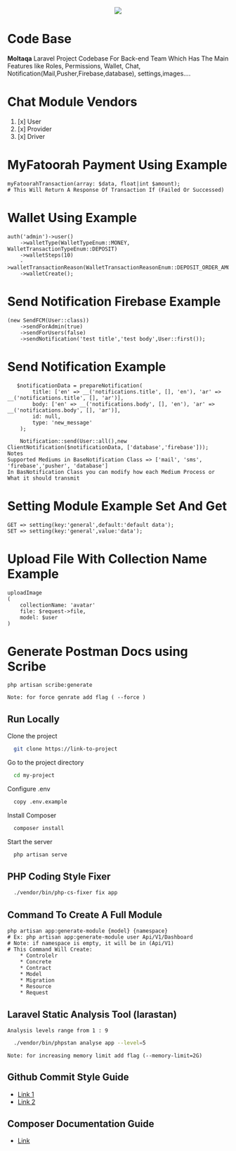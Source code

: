 <p align="center"><a href="https://www.linkedin.com/company/moltaqa/"
target="_blank">
<img src="https://scontent.fcai19-3.fna.fbcdn.net/v/t39.30808-6/295064610_450347597101663_8667352545573167439_n.jpg?_nc_cat=105&ccb=1-7&_nc_sid=a2f6c7&_nc_ohc=DclAfTKddr8AX_aagC5&_nc_ht=scontent.fcai19-3.fna&oh=00_AfCbqd6tDgsqs2y4grNdlX7vtIpczLSbqdQFB3aUqrkCSQ&oe=652594FA"></a></p>



# Code Base

**Moltaqa** Laravel Project Codebase For Back-end Team
Which Has The Main Features like
Roles, Permissions, Wallet, Chat, Notification(Mail,Pusher,Firebase,database), settings,images....

# Chat Module Vendors
1. [x] User
2. [x] Provider
3. [x] Driver

# MyFatoorah Payment Using Example

    myFatoorahTransaction(array: $data, float|int $amount);
    # This Will Return A Response Of Transaction If (Failed Or Successed)

# Wallet Using Example

    auth('admin')->user()
        ->walletType(WalletTypeEnum::MONEY, WalletTransactionTypeEnum::DEPOSIT)
        ->walletSteps(10)
        ->walletTransactionReason(WalletTransactionReasonEnum::DEPOSIT_ORDER_AMOUNT)
        ->walletCreate();

# Send Notification Firebase Example

    (new SendFCM(User::class))
        ->sendForAdmin(true)
        ->sendForUsers(false)
        ->sendNotification('test title','test body',User::first());

# Send Notification Example

       $notificationData = prepareNotification(
            title: ['en' => __('notifications.title', [], 'en'), 'ar' => __('notifications.title', [], 'ar')],
            body: ['en' => __('notifications.body', [], 'en'), 'ar' => __('notifications.body', [], 'ar')],
            id: null,
            type: 'new_message'
        );

        Notification::send(User::all(),new ClientNotification($notificationData, ['database','firebase']));
    Notes
    Supported Mediums in BaseNotification Class => ['mail', 'sms', 'firebase','pusher', 'database']
    In BasNotification Class you can modify how each Medium Process or What it should transmit

# Setting Module Example Set And Get

    GET => setting(key:'general',default:'default data');
    SET => setting(key:'general',value:'data');

# Upload File With Collection Name Example

    uploadImage
    (
        collectionName: 'avatar'
        file: $request->file,
        model: $user
    )

# Generate Postman Docs using Scribe

    php artisan scribe:generate

    Note: for force genrate add flag ( --force )

## Run Locally

Clone the project

```bash
  git clone https://link-to-project
```

Go to the project directory

```bash
  cd my-project
```

Configure .env

```bash
  copy .env.example
```

Install Composer

```bash
  composer install
```

Start the server

```bash
  php artisan serve
```

## PHP Coding Style Fixer

```bash
  ./vendor/bin/php-cs-fixer fix app
```

## Command To Create A Full Module
    
    php artisan app:generate-module {model} {namespace}
    # Ex: php artisan app:generate-module user Api/V1/Dashboard
    # Note: if namespace is empty, it will be in (Api/V1)
    # This Command Will Create:
        * Controlelr
        * Concrete
        * Contract
        * Model
        * Migration
        * Resource
        * Request


## Laravel Static Analysis Tool (larastan)

    Analysis levels range from 1 : 9

```bash
  ./vendor/bin/phpstan analyse app --level=5
```
    Note: for increasing memory limit add flag (--memory-limit=2G)

## Github Commit Style Guide

- [Link 1](https://gist.github.com/ericavonb/3c79e5035567c8ef3267)
- [Link 2](https://gist.github.com/abravalheri/34aeb7b18d61392251a2)

## Composer Documentation Guide

- [Link](https://getcomposer.org/doc/articles/scripts.md)
